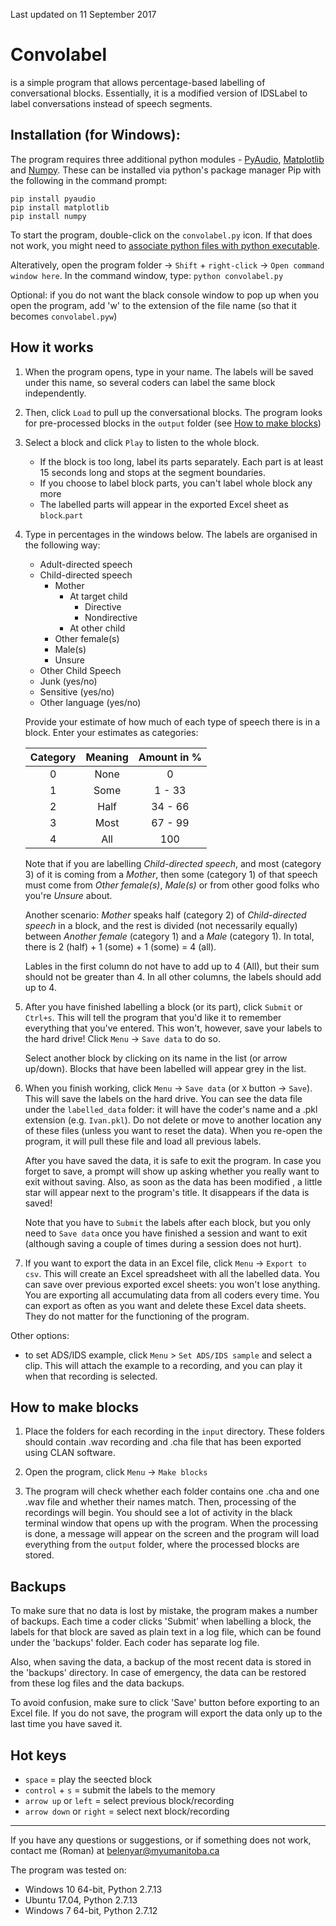 Last updated on 11 September 2017

# Convolabel
is a simple program that allows percentage-based labelling of conversational blocks. Essentially, it is a modified version of IDSLabel to label conversations instead of speech segments.

## Installation (for Windows):

The program requires three additional python modules - [PyAudio](https://people.csail.mit.edu/hubert/pyaudio/), [Matplotlib](https://matplotlib.org/) and [Numpy](http://www.numpy.org/). These can be installed via python's package manager Pip with the following in the command prompt:
```
pip install pyaudio
pip install matplotlib
pip install numpy
```
To start the program, double-click on the `convolabel.py` icon. If that does not work, you might need to [associate python files with python executable](https://docs.python.org/2/using/windows.html#executing-scripts).

Alteratively, open the program folder -> `Shift` + `right-click` -> `Open command window here`. In the command window, type: `python convolabel.py`

Optional: if you do not want the black console window to pop up when you open the program, add 'w' to the extension of the file name (so that it becomes `convolabel.pyw`)

## How it works

1. When the program opens, type in your name. The labels will be saved under this name, so several coders can label the same block independently.

2. Then, click `Load` to pull up the conversational blocks. The program looks for pre-processed blocks in the `output` folder (see [How to make blocks](#how-to-make-blocks))

3. Select a block and click `Play` to listen to the whole block.

   * If the block is too long, label its parts separately. Each part is at least 15 seconds long and stops at the segment boundaries.
   * If you choose to label block parts, you can't label whole block any more
   * The labelled parts will appear in the exported Excel sheet as `block`.`part`

4. Type in percentages in the windows below. The labels are organised in the following way:

   * Adult-directed speech
   * Child-directed speech
       * Mother
           * At target child
               * Directive
               * Nondirective
           * At other child
       * Other female(s)
       * Male(s)
       * Unsure
   * Other Child Speech
   * Junk (yes/no)
   * Sensitive (yes/no)
   * Other language (yes/no)


   Provide your estimate of how much of each type of speech there is in a block. Enter your estimates as categories:

   | Category | Meaning | Amount in % |
   | :---: | :---: | :---: |
   | 0 | None | 0 |
   | 1 | Some | 1 - 33 |
   | 2 | Half | 34 - 66 |
   | 3 | Most | 67 - 99 |
   | 4 | All | 100 |

   Note that if you are labelling *Child-directed speech*, and most (category 3) of it is coming from a *Mother*, then some (category 1) of that speech must come from *Other female(s)*, *Male(s)* or from other good folks who you're *Unsure* about.

   Another scenario: *Mother* speaks half (category 2) of *Child-directed speech* in a block, and the rest is divided (not necessarily equally) between *Another female* (category 1) and a *Male* (category 1). In total, there is 2 (half) + 1 (some) + 1 (some) = 4 (all).

   Lables in the first column do not have to add up to 4 (All), but their sum should not be greater than 4. In all other columns, the labels should add up to 4.


5. After you have finished labelling a block (or its part), click `Submit` or `Сtrl+s`. This will tell the program that you'd like it to remember everything that you've entered. This won't, however, save your labels to the hard drive! Click `Menu` -> `Save data` to do so.

   Select another block by clicking on its name in the list (or arrow up/down). Blocks that have been labelled will appear grey in the list.

6. When you finish working, click `Menu` -> `Save data` (or `X` button -> `Save`). This will save the labels on the hard drive. You can see the data file under the `labelled_data` folder: it will have the coder's name and a .pkl extension (e.g. `Ivan.pkl`). Do not delete or move to another location any of these files (unless you want to reset the data). When you re-open the program, it will pull these file and load all previous labels.

   After you have saved the data, it is safe to exit the program. In case you forget to save, a prompt will show up asking whether you really want to exit without saving. Also, as soon as the data has been modified , a little star will appear next to the program's title. It disappears if the data is saved!

   Note that you have to `Submit` the labels after each block, but you only need to `Save data` once you have finished a session and want to exit (although saving a couple of times during a session does not hurt).

7. If you want to export the data in an Excel file, click `Menu` -> `Export to csv`. This will create an Excel spreadsheet with all the labelled data. You can save over previous exported excel sheets: you won't lose anything. You are exporting all accumulating data from all coders every time. You can export as often as you want and delete these Excel data sheets. They do not matter for the functioning of the program.


Other options:

- to set ADS/IDS example, click `Menu` > `Set ADS/IDS sample` and select a clip. This will attach the example to a recording, and you can play it when that recording is selected.



## How to make blocks

1. Place the folders for each recording in the `input` directory. These folders should contain .wav recording and .cha file that has been exported using CLAN software.

2. Open the program, click `Menu` -> `Make blocks`

3. The program will check whether each folder contains one .cha and one .wav file and whether their names match. Then, processing of the recordings will begin. You should see a lot of activity in the black terminal window that opens up with the program. When the processing is done, a message will appear on the screen and the program will load everything from the `output` folder, where the processed blocks are stored.


## Backups

To make sure that no data is lost by mistake, the program makes a number of backups. Each time a coder clicks 'Submit' when labelling a block, the labels for that block are saved as plain text in a log file, which can be found under the 'backups' folder. Each coder has separate log file.

Also, when saving the data, a backup of the most recent data is stored in the 'backups' directory. In case of emergency, the data can be restored from these log files and the data backups.

To avoid confusion, make sure to click 'Save' button before exporting to an Excel file. If you do not save, the program will export the data only up to the last time you have saved it.



## Hot keys

- `space`			        = play the seected block
- `control` + `s`		    = submit the labels to the memory
- `arrow up` or `left`	    = select previous block/recording
- `arrow down` or `right`	= select next block/recording

----------------------------------------------------------------------

If you have any questions or suggestions, or if something does not work, contact me (Roman) at belenyar@myumanitoba.ca

The program was tested on:
- Windows 10 64-bit, Python 2.7.13
- Ubuntu 17.04, Python 2.7.13
- Windows 7 64-bit, Python 2.7.12
